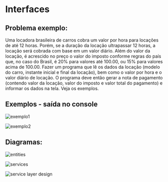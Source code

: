 # Interfaces

## Problema exemplo:
Uma locadora brasileira de carros cobra um valor por hora para locações de até
12 horas. Porém, se a duração da locação ultrapassar 12 horas, a locação será
cobrada com base em um valor diário. Além do valor da locação, é acrescido no
preço o valor do imposto conforme regras do país que, no caso do Brasil, é 20%
para valores até 100.00, ou 15% para valores acima de 100.00. Fazer um
programa que lê os dados da locação (modelo do carro, instante inicial e final da
locação), bem como o valor por hora e o valor diário de locação. O programa
deve então gerar a nota de pagamento (contendo valor da locação, valor do
imposto e valor total do pagamento) e informar os dados na tela. Veja os
exemplos.

## Exemplos - saída no console
![exemplo1](https://github.com/user-attachments/assets/c8b805cc-5c87-4a1b-9e99-1e14be1e2ff1)

![exemplo2](https://github.com/user-attachments/assets/72b3ab4a-5894-4681-be4f-558f3f783d47)

## Diagramas:

![entities](https://github.com/user-attachments/assets/dbb9ea36-e9ce-44ae-bcd0-17a2c0000708)

![services](https://github.com/user-attachments/assets/17ed0e60-3521-4bf3-b4a7-bbc77457c06b)

![service layer design](https://github.com/user-attachments/assets/3c852291-002c-45c1-8039-0a77f19a2cd6)

